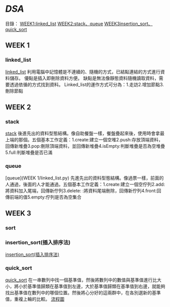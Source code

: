 # _**DSA**_
目錄：
[WEEK1:linked_list](https://github.com/yenchungLin/study/tree/master/WEEK%201)
[WEEK2:stack、queue](https://github.com/yenchungLin/study/tree/master/WEEK%202)
[WEEK3insertion_sort、quick_sort](https://github.com/yenchungLin/study/tree/master/WEEK%203)
## WEEK 1
### linked_list
[linked_list](https://github.com/yenchungLin/study/blob/master/WEEK%201/linked_list.py)
利用電腦中記憶體是不連續的、隨機的方式，已結點連結的方式進行資料儲存。
優點是插入即刪除資料方便。
缺點是無法像靜態資料隨機讀取資料，需要透過依循的方式找到資料。
Linked_list的運作方式可分為：1.走訪2.增加節點3.刪除節點
## WEEK 2
### stack
[stack](https://github.com/yenchungLin/study/blob/master/WEEK%202/stack.py)
後進先出的資料型態結構。像自助餐盤一樣，餐盤疊起來後，使用時會拿最上端的那個。五個基本工作定義：1.create:建立一個空堆2.push:存放頂端資料，回傳新堆疊3.pop:刪除頂端資料，並回傳新堆疊4.isEmpty:判斷堆疊是否為空堆疊5.full:判斷堆疊是否已滿
### queue
[queue](WEEK 1/linked_list.py)
先進先出的資料型態結構。像過票一樣，前面的人通過，後面的人才能通過。五個基本工作定義：1.create:建立一個空佇列2.add:將資料加入尾端，回傳新佇列3.delete: :將資料尾端刪除，回傳新佇列4.front:回傳前端的值5.empty:佇列是否為空集合
## WEEK 3
### sort

### insertion_sort(插入排序法)
[insertion_sort(插入排序法)](https://github.com/yenchungLin/study/blob/master/WEEK%203/SetMismatch.py)

### quick_sort
[quick_sort](https://github.com/yenchungLin/study/blob/master/WEEK%203/HW1_quick_sort.ipynb)
在一串數列中找一個基準值，然後將數列中的數值與基準值進行比大小，將小於基準值歸類在基準值到左邊，大於基準值歸類在基準值到右邊，就能夠找出基準值在數列中的哪個位置。然後將心分好的這兩群中，在各別選新的基準值，重複上輪的比較。
[流程圖](https://github.com/zhaoqieyu/LearningNotes/blob/master/04_Quick%20Sort/%E6%B5%81%E7%A8%8B%E5%9C%96.jpg)
